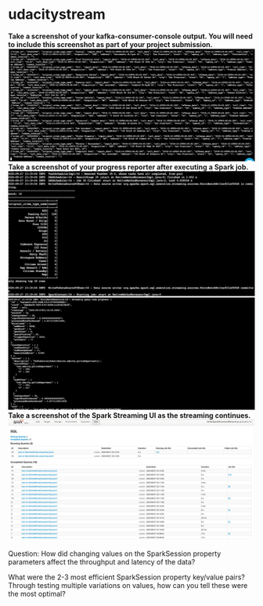 # udacitystream

**Take a screenshot of your kafka-consumer-console output. You will need to include this screenshot as part of your project submission.**
![consumer resule](consumerResult.png)
**Take a screenshot of your progress reporter after executing a Spark job.**
![spark count](sparkcount.png)
![spark progress](sparkprogress.png)
**Take a screenshot of the Spark Streaming UI as the streaming continues.**
![spark ui](sparkui.png)

Question:
How did changing values on the SparkSession property parameters affect the throughput and latency of the data?

What were the 2-3 most efficient SparkSession property key/value pairs? Through testing multiple variations on values, how can you tell these were the most optimal?
